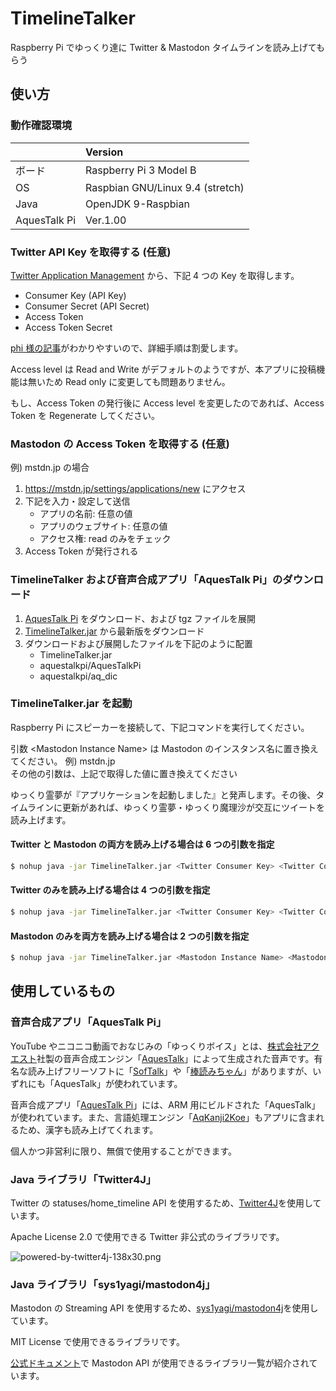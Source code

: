 # TimelineTalker
Raspberry Pi でゆっくり達に Twitter &amp; Mastodon タイムラインを読み上げてもらう

## 使い方

### 動作確認環境

|              | Version                          |
|:-------------|:---------------------------------|
| ボード        | Raspberry Pi 3 Model B           |
| OS           | Raspbian GNU/Linux 9.4 (stretch) |
| Java         | OpenJDK 9-Raspbian               |
| AquesTalk Pi | Ver.1.00                         |

### Twitter API Key を取得する (任意)

[Twitter Application Management](https://apps.twitter.com) から、下記 4 つの Key を取得します。

* Consumer Key (API Key)
* Consumer Secret (API Secret)
* Access Token
* Access Token Secret

[phi 様の記事](http://phiary.me/twitter-api-key-get-how-to/)がわかりやすいので、詳細手順は割愛します。

Access level は Read and Write がデフォルトのようですが、本アプリに投稿機能は無いため Read only に変更しても問題ありません。

もし、Access Token の発行後に Access level を変更したのであれば、Access Token を Regenerate してください。

### Mastodon の Access Token を取得する (任意)

例) mstdn.jp の場合

1. https://mstdn.jp/settings/applications/new にアクセス
2. 下記を入力・設定して送信
    * アプリの名前: 任意の値
    * アプリのウェブサイト: 任意の値
    * アクセス権: read のみをチェック
3. Access Token が発行される

### TimelineTalker および音声合成アプリ「AquesTalk Pi」のダウンロード

1. [AquesTalk Pi](https://www.a-quest.com/products/aquestalkpi.html) をダウンロード、および tgz ファイルを展開
2. [TimelineTalker.jar](http://redmine.mizo0203.com/projects/timeline-talker/files) から最新版をダウンロード
3. ダウンロードおよび展開したファイルを下記のように配置
	* TimelineTalker.jar
	* aquestalkpi/AquesTalkPi
	* aquestalkpi/aq_dic

### TimelineTalker.jar を起動

Raspberry Pi にスピーカーを接続して、下記コマンドを実行してください。

引数 \<Mastodon Instance Name\> は Mastodon のインスタンス名に置き換えてください。 例) mstdn.jp  
その他の引数は、上記で取得した値に置き換えてください  

ゆっくり霊夢が『アプリケーションを起動しました』と発声します。その後、タイムラインに更新があれば、ゆっくり霊夢・ゆっくり魔理沙が交互にツイートを読み上げます。

#### Twitter と Mastodon の両方を読み上げる場合は 6 つの引数を指定

```bash
$ nohup java -jar TimelineTalker.jar <Twitter Consumer Key> <Twitter Consumer Secret> <Twitter Access Token> <Twitter Access Token Secret> <Mastodon Instance Name> <Mastodon Account's Access Token> &
```

#### Twitter のみを読み上げる場合は 4 つの引数を指定

```bash
$ nohup java -jar TimelineTalker.jar <Twitter Consumer Key> <Twitter Consumer Secret> <Twitter Access Token> <Twitter Access Token Secret> &
```

#### Mastodon のみを両方を読み上げる場合は 2 つの引数を指定

```bash
$ nohup java -jar TimelineTalker.jar <Mastodon Instance Name> <Mastodon Account's Access Token> &
```

## 使用しているもの

### 音声合成アプリ「AquesTalk Pi」

YouTube やニコニコ動画でおなじみの「ゆっくりボイス」とは、[株式会社アクエスト](https://www.a-quest.com/index.html)社製の音声合成エンジン「[AquesTalk](https://www.a-quest.com/products/aquestalk_1.html)」によって生成された音声です。有名な読み上げフリーソフトに「[SofTalk](https://www35.atwiki.jp/softalk/)」や「[棒読みちゃん](http://chi.usamimi.info/Program/Application/BouyomiChan/)」がありますが、いずれにも「AquesTalk」が使われています。

音声合成アプリ「[AquesTalk Pi](https://www.a-quest.com/products/aquestalkpi.html)」には、ARM 用にビルドされた「AquesTalk」が使われています。また、言語処理エンジン「[AqKanji2Koe](https://www.a-quest.com/products/aqkanji2koe.html)」もアプリに含まれるため、漢字も読み上げてくれます。

個人かつ非営利に限り、無償で使用することができます。

### Java ライブラリ「Twitter4J」

Twitter の statuses/home_timeline API を使用するため、[Twitter4J](http://twitter4j.org/)を使用しています。

Apache License 2.0 で使用できる Twitter 非公式のライブラリです。

![powered-by-twitter4j-138x30.png](https://qiita-image-store.s3.amazonaws.com/0/40619/6e7bb573-0590-e434-42f3-759355d3971c.png "powered-by-twitter4j-138x30.png")

### Java ライブラリ「sys1yagi/mastodon4j」

Mastodon の Streaming API を使用するため、[sys1yagi/mastodon4j](https://github.com/sys1yagi/mastodon4j)を使用しています。

MIT License で使用できるライブラリです。

[公式ドキュメント](https://github.com/tootsuite/documentation/blob/master/Using-the-API/Libraries.md)で Mastodon API が使用できるライブラリ一覧が紹介されています。
